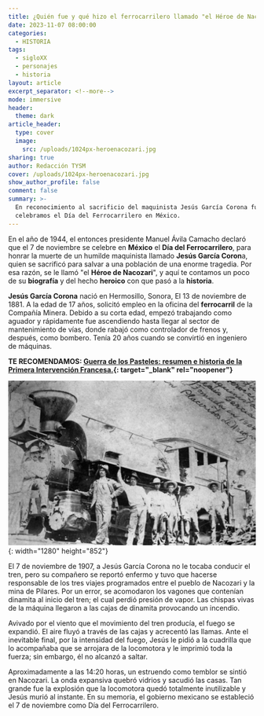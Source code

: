 ```yaml
---
title: ¿Quién fue y qué hizo el ferrocarrilero llamado "el Héroe de Nacozari"?
date: 2023-11-07 08:00:00
categories:
  - HISTORIA
tags:
  - sigloXX
  - personajes
  - historia
layout: article
excerpt_separator: <!--more-->
mode: immersive
header:
  theme: dark
article_header:
  type: cover
  image:
    src: /uploads/1024px-heroenacozari.jpg
sharing: true
author: Redacción TYSM
cover: /uploads/1024px-heroenacozari.jpg
show_author_profile: false
comment: false
summary: >-
  En reconocimiento al sacrificio del maquinista Jesús García Corona fue que hoy
  celebramos el Día del Ferrocarrilero en México.
---
```

En el año de 1944, el entonces presidente Manuel Ávila Camacho declaró que el 7 de noviembre se celebre en **México** el **Día del Ferrocarrilero**, para honrar la muerte de un humilde maquinista llamado&nbsp;**Jesús García Coron**a, quien se sacrificó para salvar a una población de una enorme tragedia. Por esa razón, se le llamó "el **Héroe de Nacozari**", y aquí te contamos un poco de su **biografía** y del hecho **heroico** con que pasó a la **historia**.

**Jesús García Corona** nació en Hermosillo, Sonora, El 13 de noviembre de 1881. A la edad de 17 años, solicitó empleo en la oficina del **ferrocarril** de la Compañía Minera. Debido a su corta edad, empezó trabajando como aguador y rápidamente fue ascendiendo hasta llegar al sector de mantenimiento de vías, donde rabajó como controlador de frenos y, después, como bombero. Tenía 20 años cuando se convirtió en ingeniero de máquinas.

**TE RECOMENDAMOS:&nbsp;[Guerra de los Pasteles: resumen e historia de la Primera Intervención Francesa.](https://blog.tonoysumariachi.com/historia/2022/04/20/guerra-de-los-pasteles-resumen-e-historia.html){: target="_blank" rel="noopener"}**

![](/uploads/2020-04-21-at-14-19-14.jpeg){: width="1280" height="852"}

El 7 de noviembre de 1907, a Jesús García Corona no le tocaba conducir el tren, pero su compañero se reportó enfermo y tuvo que hacerse responsable de los tres viajes programados entre el pueblo de Nacozari y la mina de Pilares. Por un error, se acomodaron los vagones que contenían dinamita al inicio del tren; el cual perdió presión de vapor. Las chispas vivas de la máquina llegaron a las cajas de dinamita provocando un incendio.

Avivado por el viento que el movimiento del tren producía, el fuego se expandió. El aire fluyó a través de las cajas y acrecentó las llamas. Ante el inevitable final, por la intensidad del fuego, Jesús le pidió a la cuadrilla que lo acompañaba que se arrojara de la locomotora y le imprimió toda la fuerza; sin embargo, él no alcanzó a saltar.

Aproximadamente a las 14:20 horas, un estruendo como temblor se sintió en Nacozari. La onda expansiva quebró vidrios y sacudió las casas. Tan grande fue la explosión que la locomotora quedó totalmente inutilizable y Jesús murió al instante. En su memoria, el gobierno mexicano se estableció el 7 de noviembre como Día del Ferrocarrilero.